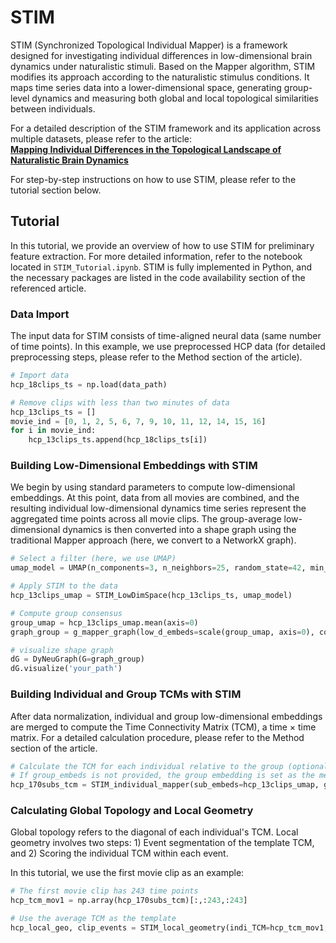 # STIM 

STIM (Synchronized Topological Individual Mapper) is a framework designed for investigating individual differences in low-dimensional brain dynamics under naturalistic stimuli. Based on the Mapper algorithm, STIM modifies its approach according to the naturalistic stimulus conditions. It maps time series data into a lower-dimensional space, generating group-level dynamics and measuring both global and local topological similarities between individuals.

For a detailed description of the STIM framework and its application across multiple datasets, please refer to the article:  
[**Mapping Individual Differences in the Topological Landscape of Naturalistic Brain Dynamics**](https://www.biorxiv.org/content/10.1101/2024.06.20.599966v1)

For step-by-step instructions on how to use STIM, please refer to the tutorial section below.

## Tutorial

In this tutorial, we provide an overview of how to use STIM for preliminary feature extraction. For more detailed information, refer to the notebook located in `STIM_Tutorial.ipynb`. STIM is fully implemented in Python, and the necessary packages are listed in the code availability section of the referenced article.

### Data Import

The input data for STIM consists of time-aligned neural data (same number of time points). In this example, we use preprocessed HCP data (for detailed preprocessing steps, please refer to the Method section of the article).

```python
# Import data
hcp_18clips_ts = np.load(data_path)

# Remove clips with less than two minutes of data
hcp_13clips_ts = []
movie_ind = [0, 1, 2, 5, 6, 7, 9, 10, 11, 12, 14, 15, 16]
for i in movie_ind:
    hcp_13clips_ts.append(hcp_18clips_ts[i])
```

### Building Low-Dimensional Embeddings with STIM

We begin by using standard parameters to compute low-dimensional embeddings. At this point, data from all movies are combined, and the resulting individual low-dimensional dynamics time series represent the aggregated time points across all movie clips. The group-average low-dimensional dynamics is then converted into a shape graph using the traditional Mapper approach (here, we convert to a NetworkX graph).

```python
# Select a filter (here, we use UMAP)
umap_model = UMAP(n_components=3, n_neighbors=25, random_state=42, min_dist=0.01, metric='euclidean')

# Apply STIM to the data
hcp_13clips_umap = STIM_LowDimSpace(hcp_13clips_ts, umap_model)

# Compute group consensus
group_umap = hcp_13clips_umap.mean(axis=0)
graph_group = g_mapper_graph(low_d_embeds=scale(group_umap, axis=0), cover_n=12, cover_overlap=0.5, eps=0.7)

# visualize shape graph
dG = DyNeuGraph(G=graph_group)
dG.visualize('your_path')
```

### Building Individual and Group TCMs with STIM

After data normalization, individual and group low-dimensional embeddings are merged to compute the Time Connectivity Matrix (TCM), a time × time matrix. For a detailed calculation procedure, please refer to the Method section of the article.

```python
# Calculate the TCM for each individual relative to the group (optional: specify group_embeds)
# If group_embeds is not provided, the group embedding is set as the mean of all individual embeddings.
hcp_170subs_tcm = STIM_individual_mapper(sub_embeds=hcp_13clips_umap, group_embeds=None)
```

### Calculating Global Topology and Local Geometry

Global topology refers to the diagonal of each individual's TCM. Local geometry involves two steps: 1) Event segmentation of the template TCM, and 2) Scoring the individual TCM within each event.

In this tutorial, we use the first movie clip as an example:

```python
# The first movie clip has 243 time points
hcp_tcm_mov1 = np.array(hcp_170subs_tcm)[:,:243,:243]

# Use the average TCM as the template
hcp_local_geo, clip_events = STIM_local_geometry(indi_TCM=hcp_tcm_mov1,template_TCM=hcp_tcm_mov1.mean(axis=0))
```
